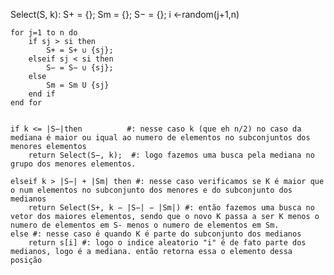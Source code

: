 Select(S, k):
    S+ = {};
    Sm = {};
    S− = {};
    i <-random(j+1,n)

    for j=1 to n do
        if sj > si then
            S+ = S+ ∪ {sj};
        elseif sj < si then
            S− = S− ∪ {sj};
        else
            Sm = Sm U {sj}
        end if
    end for


    if k <= |S−|then          #: nesse caso k (que eh n/2) no caso da mediana é maior ou iqual ao numero de elementos no subconjuntos dos menores elementos
        return Select(S−, k);  #: logo fazemos uma busca pela mediana no grupo dos menores elementos.

    elseif k > |S−| + |Sm| then #: nesse caso verificamos se K é maior que o num elementos no subconjunto dos menores e do subconjunto dos medianos
        return Select(S+, k − |S−| − |Sm|) #: então fazemos uma busca no vetor dos maiores elementos, sendo que o novo K passa a ser K menos o numero de elementos em S- menos o numero de elementos em Sm.
    else #: nesse caso é quando K é parte do subconjunto dos medianos
        return s[i] #: logo o indice aleatorio "i" é de fato parte dos medianos, logo é a mediana. então retorna essa o elemento dessa posição